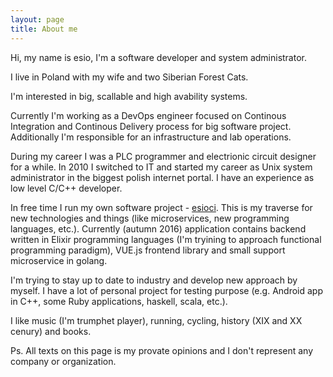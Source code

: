```yaml
---
layout: page
title: About me
---
```


Hi, my name is esio, I'm a software developer and system administrator.

I live in Poland with my wife and two Siberian Forest Cats.

I'm interested in big, scallable and high avability systems.

Currently I'm working as a DevOps engineer focused on Continous Integration and Continous Delivery process for big software project.
Additionally I'm responsible for an infrastructure and lab operations.

During my career I was a PLC programmer and electrionic circuit designer for a while. In 2010 I switched to IT and started my career as Unix system administrator in the biggest polish internet portal. I have an experience as low level C/C++ developer.

In free time I run my own software project - <a href="esioci.github.io">esioci</a>. This is my traverse for new technologies and things (like microservices, new programming languages, etc.). 
Currently (autumn 2016) application contains backend written in Elixir programming languages (I'm tryining to approach functional programming paradigm), VUE.js frontend library and small support microservice in golang.

I'm trying to stay up to date to industry and develop new approach by myself. I have a lot of personal project for testing purpose (e.g. Android app in C++, some Ruby applications, haskell, scala, etc.).

I like music (I'm trumphet player), running, cycling, history (XIX and XX cenury) and books.

Ps. All texts on this page is my provate opinions and I don't represent any company or organization.
